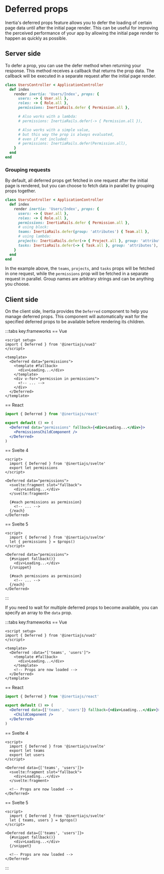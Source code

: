 # Deferred props

Inertia's deferred props feature allows you to defer the loading of certain page data until after the initial page render. This can be useful for improving the perceived performance of your app by allowing the initial page render to happen as quickly as possible.

## Server side

To defer a prop, you can use the defer method when returning your response. This method receives a callback that returns the prop data. The callback will be executed in a separate request after the initial page render.

```ruby
class UsersController < ApplicationController
  def index
    render inertia: 'Users/Index', props: {
      users: -> { User.all },
      roles: -> { Role.all },
      permissions: InertiaRails.defer { Permission.all },

      # Also works with a lambda:
      # permissions: InertiaRails.defer(-> { Permission.all }),

      # Also works with a simple value,
      # but this way the prop is always evaluated,
      # even if not included:
      # permissions: InertiaRails.defer(Permission.all),
    }
  end
end
```

### Grouping requests

By default, all deferred props get fetched in one request after the initial page is rendered, but you can choose to fetch data in parallel by grouping props together.

```ruby
class UsersController < ApplicationController
  def index
    render inertia: 'Users/Index', props: {
      users: -> { User.all },
      roles: -> { Role.all },
      permissions: InertiaRails.defer { Permission.all },
      # using block:
      teams: InertiaRails.defer(group: 'attributes') { Team.all },
      # using lambda:
      projects: InertiaRails.defer(-> { Project.all }, group: 'attributes'),
      tasks: InertiaRails.defer(-> { Task.all }, group: 'attributes'),
    }
  end
end
```

In the example above, the `teams`, `projects`, and `tasks` props will be fetched in one request, while the `permissions` prop will be fetched in a separate request in parallel. Group names are arbitrary strings and can be anything you choose.

## Client side

On the client side, Inertia provides the `Deferred` component to help you manage deferred props. This component will automatically wait for the specified deferred props to be available before rendering its children.

:::tabs key:frameworks
== Vue

```vue
<script setup>
import { Deferred } from '@inertiajs/vue3'
</script>

<template>
  <Deferred data="permissions">
    <template #fallback>
      <div>Loading...</div>
    </template>
    <div v-for="permission in permissions">
      <!-- ... -->
    </div>
  </Deferred>
</template>
```

== React

```jsx
import { Deferred } from '@inertiajs/react'

export default () => (
  <Deferred data="permissions" fallback={<div>Loading...</div>}>
    <PermissionsChildComponent />
  </Deferred>
)
```

== Svelte 4

```svelte
<script>
  import { Deferred } from '@inertiajs/svelte'
  export let permissions
</script>

<Deferred data="permissions">
  <svelte:fragment slot="fallback">
    <div>Loading...</div>
  </svelte:fragment>

  {#each permissions as permission}
    <!-- ... -->
  {/each}
</Deferred>
```

== Svelte 5

```svelte
<script>
  import { Deferred } from '@inertiajs/svelte'
  let { permissions } = $props()
</script>

<Deferred data="permissions">
  {#snippet fallback()}
    <div>Loading...</div>
  {/snippet}

  {#each permissions as permission}
    <!-- ... -->
  {/each}
</Deferred>
```

:::

If you need to wait for multiple deferred props to become available, you can specify an array to the `data` prop.

:::tabs key:frameworks
== Vue

```vue
<script setup>
import { Deferred } from '@inertiajs/vue3'
</script>

<template>
  <Deferred :data="['teams', 'users']">
    <template #fallback>
      <div>Loading...</div>
    </template>
    <!-- Props are now loaded -->
  </Deferred>
</template>
```

== React

```jsx
import { Deferred } from '@inertiajs/react'

export default () => (
  <Deferred data={['teams', 'users']} fallback={<div>Loading...</div>}>
    <ChildComponent />
  </Deferred>
)
```

== Svelte 4

```svelte
<script>
  import { Deferred } from '@inertiajs/svelte'
  export let teams
  export let users
</script>

<Deferred data={['teams', 'users']}>
  <svelte:fragment slot="fallback">
    <div>Loading...</div>
  </svelte:fragment>

  <!-- Props are now loaded -->
</Deferred>
```

== Svelte 5

```svelte
<script>
  import { Deferred } from '@inertiajs/svelte'
  let { teams, users } = $props()
</script>

<Deferred data={['teams', 'users']}>
  {#snippet fallback()}
    <div>Loading...</div>
  {/snippet}

  <!-- Props are now loaded -->
</Deferred>
```
:::
